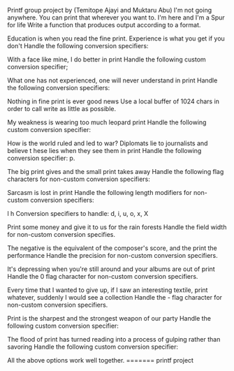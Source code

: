 Printf group project by (Temitope Ajayi and Muktaru Abu)
I'm not going anywhere. You can print that wherever you want to. I'm here and I'm a Spur for life Write a function that produces output according to a format.

Education is when you read the fine print. Experience is what you get if you don't Handle the following conversion specifiers:

With a face like mine, I do better in print Handle the following custom conversion specifier;

What one has not experienced, one will never understand in print Handle the following conversion specifiers:

Nothing in fine print is ever good news Use a local buffer of 1024 chars in order to call write as little as possible.

My weakness is wearing too much leopard print Handle the following custom conversion specifier:

How is the world ruled and led to war? Diplomats lie to journalists and believe t hese lies when they see them in print Handle the following conversion specifier: p.

The big print gives and the small print takes away Handle the following flag characters for non-custom conversion specifiers:

Sarcasm is lost in print Handle the following length modifiers for non-custom conversion specifiers:

l h Conversion specifiers to handle: d, i, u, o, x, X

Print some money and give it to us for the rain forests Handle the field width for non-custom conversion specifies.

The negative is the equivalent of the composer's score, and the print the performance Handle the precision for non-custom conversion specifiers.

It's depressing when you're still around and your albums are out of print Handle the 0 flag character for non-custom conversion specifiers.

Every time that I wanted to give up, if I saw an interesting textile, print whatever, suddenly I would see a collection Handle the - flag character for non-custom conversion specifiers.

Print is the sharpest and the strongest weapon of our party Handle the following custom conversion specifier:

The flood of print has turned reading into a process of gulping rather than savoring Handle the following custom conversion specifier:

All the above options work well together. ======= printf project
